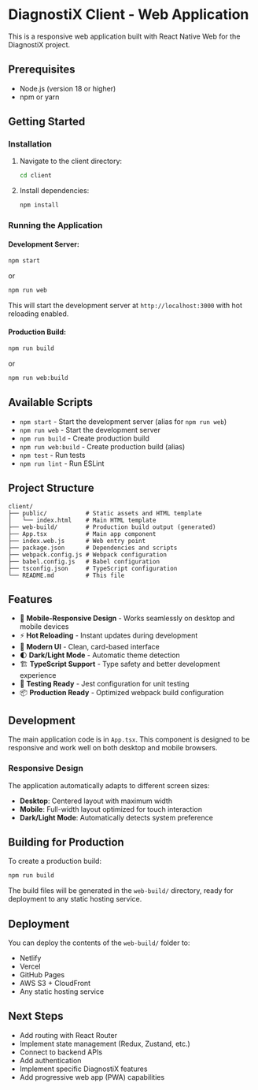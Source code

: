 # DiagnostiX Client - Web Application

This is a responsive web application built with React Native Web for the DiagnostiX project.

## Prerequisites

- Node.js (version 18 or higher)
- npm or yarn

## Getting Started

### Installation

1. Navigate to the client directory:
   ```bash
   cd client
   ```

2. Install dependencies:
   ```bash
   npm install
   ```

### Running the Application

#### Development Server:
```bash
npm start
```
or
```bash
npm run web
```

This will start the development server at `http://localhost:3000` with hot reloading enabled.

#### Production Build:
```bash
npm run build
```
or
```bash
npm run web:build
```

## Available Scripts

- `npm start` - Start the development server (alias for `npm run web`)
- `npm run web` - Start the development server
- `npm run build` - Create production build
- `npm run web:build` - Create production build (alias)
- `npm test` - Run tests
- `npm run lint` - Run ESLint

## Project Structure

```
client/
├── public/           # Static assets and HTML template
│   └── index.html    # Main HTML template
├── web-build/        # Production build output (generated)
├── App.tsx           # Main app component
├── index.web.js      # Web entry point
├── package.json      # Dependencies and scripts
├── webpack.config.js # Webpack configuration
├── babel.config.js   # Babel configuration
├── tsconfig.json     # TypeScript configuration
└── README.md         # This file
```

## Features

- 📱 **Mobile-Responsive Design** - Works seamlessly on desktop and mobile devices
- ⚡ **Hot Reloading** - Instant updates during development
- 🎨 **Modern UI** - Clean, card-based interface
- 🌓 **Dark/Light Mode** - Automatic theme detection
- 🏗️ **TypeScript Support** - Type safety and better development experience
- 🧪 **Testing Ready** - Jest configuration for unit testing
- 📦 **Production Ready** - Optimized webpack build configuration

## Development

The main application code is in `App.tsx`. This component is designed to be responsive and work well on both desktop and mobile browsers.

### Responsive Design

The application automatically adapts to different screen sizes:
- **Desktop**: Centered layout with maximum width
- **Mobile**: Full-width layout optimized for touch interaction
- **Dark/Light Mode**: Automatically detects system preference

## Building for Production

To create a production build:

```bash
npm run build
```

The build files will be generated in the `web-build/` directory, ready for deployment to any static hosting service.

## Deployment

You can deploy the contents of the `web-build/` folder to:
- Netlify
- Vercel
- GitHub Pages
- AWS S3 + CloudFront
- Any static hosting service

## Next Steps

- Add routing with React Router
- Implement state management (Redux, Zustand, etc.)
- Connect to backend APIs
- Add authentication
- Implement specific DiagnostiX features
- Add progressive web app (PWA) capabilities
